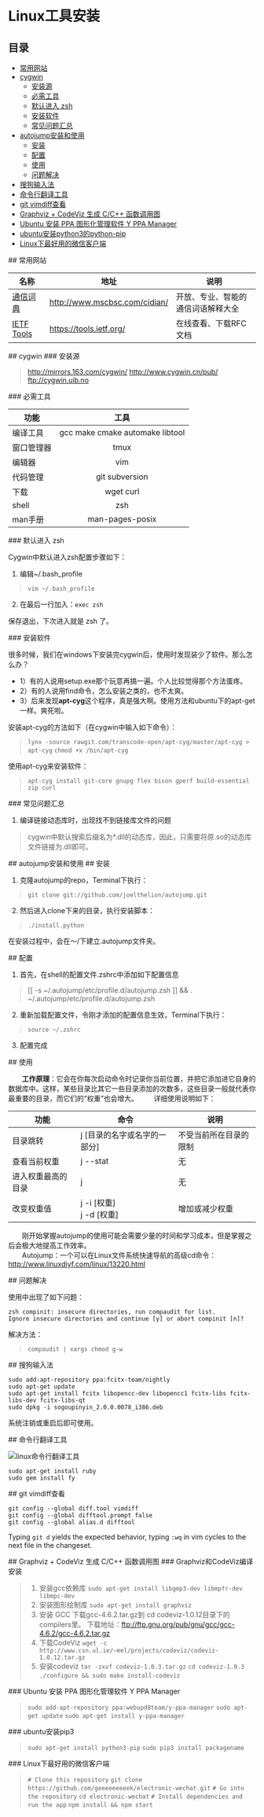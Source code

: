 # Linux工具安装

## 目录

- [常用网站](#常用网站)
- [cygwin](#cygwin)
  - [安装源](#cygwin安装源)
  - [必需工具](#cygwin必需工具)
  - [默认进入 zsh](#cygwin_zsh_default)
  - [安装软件](#cygwin下安装软件)
  - [常见问题汇总](#cygwin常见问题汇总)
- [autojump安装和使用](#autojump安装和使用)
  - [安装](#autojump安装)
  - [配置](#autojump配置)
  - [使用](#autojump使用)
  - [问题解决](#autojump问题解决)
- [搜狗输入法](#搜狗输入法)
- [命令行翻译工具](#命令行翻译工具)
- [git vimdiff查看](#git_vimdiff查看)
- [Graphviz + CodeViz 生成 C/C++ 函数调用图](#Graphviz_CodeViz)
- [Ubuntu 安装 PPA 图形化管理软件 Y PPA Manager](#y_ppa_manager)
- [ubuntu安装python3的python-pip](#pip3)
- [Linux下最好用的微信客户端](#Electronic_WeChat)

<a name="通信词典">
## 常用网站
</a>

|名称|地址|说明|
|---|----|----|
|[通信词典](http://www.mscbsc.com/cidian/)|http://www.mscbsc.com/cidian/|开放、专业、智能的通信词语解释大全|
|[IETF Tools](https://tools.ietf.org/)|https://tools.ietf.org/|在线查看、下载RFC文档|

<a name="cygwin">
## cygwin
</a>

<a name="cygwin安装源">
### 安装源
</a>

> http://mirrors.163.com/cygwin/
> http://www.cygwin.cn/pub/
> ftp://cygwin.uib.no

<a name="cygwin必需工具">
### 必需工具
</a>

|功能|工具|
|---|:---:|
|编译工具|gcc make cmake automake libtool|
|窗口管理器|tmux|
|编辑器|vim|
|代码管理|git subversion|
|下载|wget curl|
|shell|zsh|
|man手册|man-pages-posix|

<a name="cygwin_zsh_default">
### 默认进入 zsh
</a>

Cygwin中默认进入zsh配置步骤如下：
1. 编辑~/.bash_profile
  > `vim ~/.bash_profile`  

2. 在最后一行加入：`exec zsh`

保存退出，下次进入就是 zsh 了。

<a name="cygwin下安装软件">
### 安装软件
</a>

很多时候，我们在windows下安装完cygwin后，使用时发现装少了软件。那么怎么办？
- 1）有的人说用setup.exe那个玩意再搞一遍。个人比较觉得那个方法蛋疼。
- 2）有的人说用find命令，怎么安装之类的，也不太爽。
- 3）后来发现**apt-cyg**这个程序，真是强大啊。使用方法和ubuntu下的apt-get一样。爽死啦。


安装apt-cyg的方法如下（在cygwin中输入如下命令）：
> `lynx -source rawgit.com/transcode-open/apt-cyg/master/apt-cyg > apt-cyg`
> `chmod +x /bin/apt-cyg`

使用apt-cyg来安装软件：
> `apt-cyg install git-core gnupg flex bison gperf build-essential zip curl`


<a name="cygwin常见问题汇总">
### 常见问题汇总
</a>

1. 编译链接动态库时，出现找不到链接库文件的问题
  > cygwin中默认搜索后缀名为*.dll的动态库，因此，只需要将原.so的动态库文件链接为.dll即可。


<a name="autojump安装和使用">
## autojump安装和使用
</a>

<a name="autojump安装">
## 安装
</a>

1. 克隆autojump的repo，Terminal下执行：
  > `git clone git://github.com/joelthelion/autojump.git`

2. 然后进入clone下来的目录，执行安装脚本：
  > `./install.python`

在安装过程中，会在～/下建立.autojump文件夹。

<a name="autojump配置">
## 配置
</a>

1. 首先，在shell的配置文件.zshrc中添加如下配置信息
  > [[ -s ~/.autojump/etc/profile.d/autojump.zsh ]] && . ~/.autojump/etc/profile.d/autojump.zsh

2. 重新加载配置文件，令刚才添加的配置信息生效，Terminal下执行：
  > `source ~/.zshrc`

3. 配置完成

<a name="autojump使用">
## 使用
</a>

　　**工作原理**：它会在你每次启动命令时记录你当前位置，并把它添加进它自身的数据库中。这样，某些目录比其它一些目录添加的次数多，这些目录一般就代表你最重要的目录，而它们的“权重”也会增大。
　　详细使用说明如下：

|功能|命令|说明|
|---|----|----|
|目录跳转|j [目录的名字或名字的一部分]|不受当前所在目录的限制|
|查看当前权重|j --stat|无|
|进入权重最高的目录|j|无|
|改变权重值|j -i [权重]<br>j -d [权重]|增加或减少权重|

　　刚开始掌握autojump的使用可能会需要少量的时间和学习成本，但是掌握之后会极大地提高工作效率。  
　　Autojump：一个可以在Linux文件系统快速导航的高级cd命令：http://www.linuxdiyf.com/linux/13220.html

<a name="autojump问题解决">
## 问题解决
</a>

使用中出现了如下问题：
~~~
zsh compinit: insecure directories, run compaudit for list.
Ignore insecure directories and continue [y] or abort compinit [n]?
~~~

解决方法：
  > `compaudit | xargs chmod g-w`

<a name="搜狗输入法">
## 搜狗输入法
</a>

```
sudo add-apt-repository ppa:fcitx-team/nightly
sudo apt-get update
sudo apt-get install fcitx libopencc-dev libopencc1 fcitx-libs fcitx-libs-dev fcitx-libs-qt
sudo dpkg -i sogoupinyin_2.0.0.0078_i386.deb
```
系统注销或重启后即可使用。

<a name="命令行翻译工具">
## 命令行翻译工具
</a>

![linux命令行翻译工具](http://i.imgur.com/09Ldu2W.png "linux命令行翻译工具")

```
sudo apt-get install ruby
sudo gem install fy  
```

<a name="git_vimdiff查看">
## git vimdiff查看
</a>

~~~
git config --global diff.tool vimdiff
git config --global difftool.prompt false
git config --global alias.d difftool
~~~
Typing `git d` yields the expected behavior, typing `:wq` in vim cycles to the next file in the changeset. 

<a name="Graphviz_CodeViz">
## Graphviz + CodeViz 生成 C/C++ 函数调用图
</a>

<a name="Graphviz和CodeViz编译安装">
### Graphviz和CodeViz编译安装
</a>

> 1. 安装gcc依赖库
> `sudo apt-get install libgmp3-dev libmpfr-dev libmpc-dev`
> 2. 安装图形绘制库
> `sudo apt-get install graphviz`
> 3. 安装 GCC
> 下载gcc-4.6.2.tar.gz到 cd codeviz-1.0.12目录下的compilers里。
> 下载地址：ftp://ftp.gnu.org/pub/gnu/gcc/gcc-4.6.2/gcc-4.6.2.tar.gz
> 4. 下载CodeViz
> `wget -c http://www.csn.ul.ie/~mel/projects/codeviz/codeviz-1.0.12.tar.gz`
> 5. 安装codeviz
> `tar -zxvf codeviz-1.0.3.tar.gz`
> `cd codeviz-1.0.3`
> `./configure && sudo make install-codeviz`

<a name="y_ppa_manager">
### Ubuntu 安装 PPA 图形化管理软件 Y PPA Manager
</a>

> `sudo add-apt-repository ppa:webupd8team/y-ppa-manager`
> `sudo apt-get update`
> `sudo apt-get install y-ppa-manager`

<a name="pip3">
### ubuntu安装pip3
</a>

> `sudo apt-get install python3-pip`
> `sudo pip3 install packagename`

<a name="Electronic_WeChat">
### Linux下最好用的微信客户端
</a>

> `# Clone this repository`
> `git clone https://github.com/geeeeeeeeek/electronic-wechat.git`
> `# Go into the repository`
> `cd electronic-wechat`
> `# Install dependencies and run the app`
> `npm install && npm start`